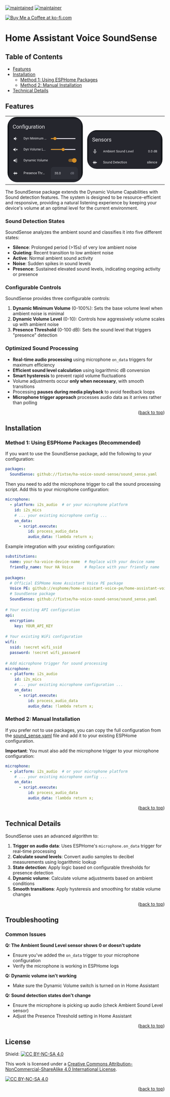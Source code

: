 <a name="readme-top"></a>
[![maintained](https://img.shields.io/maintenance/yes/2025.svg)](#) [![maintainer](https://img.shields.io/badge/maintainer-%20%40fixtse-blue.svg)](https://github.com/fixtse)

<a href='https://ko-fi.com/M4M6P9A5P' target='_blank'><img height='36' style='border:0px;height:36px;' src='https://storage.ko-fi.com/cdn/kofi2.png?v=6' border='0' alt='Buy Me a Coffee at ko-fi.com' /></a>

# Home Assistant Voice SoundSense

## Table of Contents
- [Features](#features)
- [Installation](#installation)
  - [Method 1: Using ESPHome Packages](#method-1-using-esphome-packages-recommended)
  - [Method 2: Manual Installation](#method-2-manual-installation)
- [Technical Details](#technical-details)

## Features

<div align="center">
  <table>
    <tr>
      <td><img src="images/configuration.png" alt="Configuration example" style="border-radius: 30px;"></td>
      <td><img src="images/sensors.png" alt="Sensors example" style="border-radius: 30px;"></td>
    </tr>
  </table>
</div>

The SoundSense package extends the Dynamic Volume Capabilities with Sound detection features.
The system is designed to be resource-efficient and responsive, providing a natural listening experience by keeping your device's volume at an optimal level for the current environment.

### Sound Detection States

SoundSense analyzes the ambient sound and classifies it into five different states:

- **Silence**: Prolonged period (>15s) of very low ambient noise
- **Quieting**: Recent transition to low ambient noise
- **Active**: Normal ambient sound activity
- **Noise**: Sudden spikes in sound levels
- **Presence**: Sustained elevated sound levels, indicating ongoing activity or presence

### Configurable Controls

SoundSense provides three configurable controls:

1. **Dynamic Minimum Volume** (0-100%): Sets the base volume level when ambient noise is minimal
2. **Dynamic Volume Level** (0-10): Controls how aggressively volume scales up with ambient noise
3. **Presence Threshold** (0-100 dB): Sets the sound level that triggers "presence" detection

### Optimized Sound Processing

- **Real-time audio processing** using microphone `on_data` triggers for maximum efficiency
- **Efficient sound level calculation** using logarithmic dB conversion
- **Smart hysteresis** to prevent rapid volume fluctuations
- Volume adjustments occur **only when necessary**, with smooth transitions
- Processing **pauses during media playback** to avoid feedback loops
- **Microphone trigger approach** processes audio data as it arrives rather than polling

<p align="right">(<a href="#readme-top">back to top</a>)</p>

## Installation

### Method 1: Using ESPHome Packages (Recommended)

If you want to use the SoundSense package, add the following to your configuration:

```yaml
packages:
  SoundSense: github://fixtse/ha-voice-sound-sense/sound_sense.yaml
```

Then you need to add the microphone trigger to call the sound processing script. Add this to your microphone configuration:

```yaml
microphone:
  - platform: i2s_audio  # or your microphone platform
    id: i2s_mics
    # ... your existing microphone config ...
    on_data:
      - script.execute:
          id: process_audio_data
          audio_data: !lambda return x;
```

Example integration with your existing configuration:

```yaml
substitutions:
  name: your-ha-voice-device-name  # Replace with your device name
  friendly_name: Your HA Voice     # Replace with your friendly name

packages:
  # Official ESPHome Home Assistant Voice PE package
  Voice PE: github://esphome/home-assistant-voice-pe/home-assistant-voice.yaml
  # SoundSense package
  SoundSense: github://fixtse/ha-voice-sound-sense/sound_sense.yaml

# Your existing API configuration
api:
  encryption:
    key: YOUR_API_KEY

# Your existing WiFi configuration  
wifi:
  ssid: !secret wifi_ssid
  password: !secret wifi_password

# Add microphone trigger for sound processing
microphone:
  - platform: i2s_audio
    id: i2s_mics
    # ... your existing microphone configuration ...
    on_data:
      - script.execute:
          id: process_audio_data
          audio_data: !lambda return x;
```

### Method 2: Manual Installation

If you prefer not to use packages, you can copy the full configuration from the [sound_sense.yaml](sound_sense.yaml) file and add it to your existing ESPHome configuration.

**Important**: You must also add the microphone trigger to your microphone configuration:

```yaml
microphone:
  - platform: i2s_audio  # or your microphone platform
    # ... your existing microphone config ...
    on_data:
      - script.execute:
          id: process_audio_data
          audio_data: !lambda return x;
```

<p align="right">(<a href="#readme-top">back to top</a>)</p>

## Technical Details

SoundSense uses an advanced algorithm to:

1. **Trigger on audio data**: Uses ESPHome's `microphone.on_data` trigger for real-time processing
2. **Calculate sound levels**: Convert audio samples to decibel measurements using logarithmic lookup
3. **State detection**: Apply logic based on configurable thresholds for presence detection
4. **Dynamic volume**: Calculate volume adjustments based on ambient conditions
5. **Smooth transitions**: Apply hysteresis and smoothing for stable volume changes

<p align="right">(<a href="#readme-top">back to top</a>)</p>

## Troubleshooting

### Common Issues

**Q: The Ambient Sound Level sensor shows 0 or doesn't update**
- Ensure you've added the `on_data` trigger to your microphone configuration
- Verify the microphone is working in ESPHome logs

**Q: Dynamic volume isn't working**
- Make sure the Dynamic Volume switch is turned on in Home Assistant


**Q: Sound detection states don't change**
- Ensure the microphone is picking up audio (check Ambient Sound Level sensor)
- Adjust the Presence Threshold setting in Home Assistant




<p align="right">(<a href="#readme-top">back to top</a>)</p>

## License

Shield: [![CC BY-NC-SA 4.0][cc-by-nc-sa-shield]][cc-by-nc-sa]

This work is licensed under a
[Creative Commons Attribution-NonCommercial-ShareAlike 4.0 International License][cc-by-nc-sa].

[![CC BY-NC-SA 4.0][cc-by-nc-sa-image]][cc-by-nc-sa]

[cc-by-nc-sa]: http://creativecommons.org/licenses/by-nc-sa/4.0/
[cc-by-nc-sa-image]: https://licensebuttons.net/l/by-nc-sa/4.0/88x31.png
[cc-by-nc-sa-shield]: https://img.shields.io/badge/License-CC%20BY--NC--SA%204.0-lightgrey.svg

<p align="right">(<a href="#readme-top">back to top</a>)</p>
